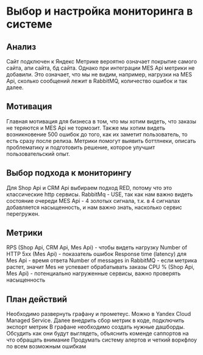 # Выбор и настройка мониторинга в системе

## Анализ
Сайт подключен к Яндекс Метрике вероятно означает покрытие самого сайта, апи сайта, бд сайта. 
Однако при интеграции MES Api метрики не добавили. Это означает, что мы не видим, например, нагрузки на MES Api, сколько сообщений лежит в RabbitMQ, количество ошибок и так далее.

## Мотивация
Главная мотивация для бизнеса в том, что мы хотим видеть, что заказы не теряются и MES Api не тормозит.
Также мы хотим видеть возникновение 500 ошибок до того, как их заметит пользователь, то есть сразу после релиза.
Метрики помогут выявить боттлнеки, описать проблематику и подготовить решение, которое улучшит пользовательский опыт.

## Выбор подхода к мониторингу
Для Shop Api и CRM Api выбираем подход RED, потому что это классические http сервисы.
RabbitMq - USE, так как нам важно видеть состояние очереди
MES Api - 4 золотых сигнала, т.к. в 4 сигналах добавляется насыщенность, и нам важно знать, насколько сервис перегружен.

## Метрики
RPS (Shop Api, CRM Api, Mes Api) - чтобы видеть нагрузку
Number of HTTP 5xx (Mes Api) - показатель ошибок
Response time (latency) для Mes Api - время ответа
Number of messages in RabbitMQ - если метрика растет, значит Mes не успевает обрабатывать заказы
CPU % (Shop Api, Mes Api) - потенциально нагруженные сервисы, важно проверять насыщенность

## План действий
Необходимо развернуть графану и прометеус. Можно в Yandex Cloud Managed Service.
Далее внедрить сбор метрик в коде, подключить экспорт метрик
В графане необходимо создать нужные дашборды. Обсудить как они будут выглядеть, объяснить коменде саппортов на что обращать внимание
Продумать систему алертов и четкий воркфлоу по всем возможным ошибкам